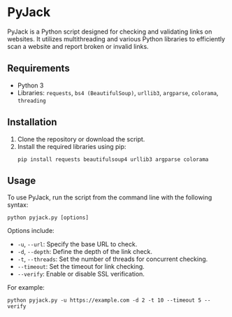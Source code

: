 
# PyJack

PyJack is a Python script designed for checking and validating links on websites. It utilizes multithreading and various Python libraries to efficiently scan a website and report broken or invalid links.

## Requirements

- Python 3
- Libraries: `requests`, `bs4 (BeautifulSoup)`, `urllib3`, `argparse`, `colorama`, `threading`

## Installation

1. Clone the repository or download the script.
2. Install the required libraries using pip:
   ```
   pip install requests beautifulsoup4 urllib3 argparse colorama
   ```

## Usage

To use PyJack, run the script from the command line with the following syntax:

```
python pyjack.py [options]
```

Options include:

- `-u`, `--url`: Specify the base URL to check.
- `-d`, `--depth`: Define the depth of the link check.
- `-t`, `--threads`: Set the number of threads for concurrent checking.
- `--timeout`: Set the timeout for link checking.
- `--verify`: Enable or disable SSL verification.

For example:

```
python pyjack.py -u https://example.com -d 2 -t 10 --timeout 5 --verify
```

